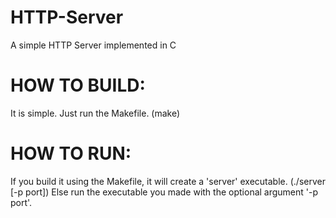 # HTTP-Server
A simple HTTP Server implemented in C

# HOW TO BUILD:
It is simple. Just run the Makefile.
(make)
# HOW TO RUN:
If you build it using the Makefile, it will create a 'server' executable.
(./server [-p port])
Else run the executable you made with the optional argument '-p port'.
